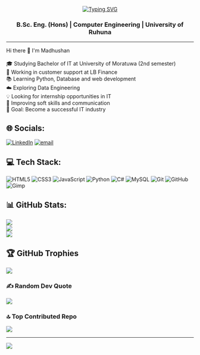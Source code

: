<p align="center">
  <a href="https://github.com/01-Madhu">
    <img src="https://readme-typing-svg.demolab.com?font=Fira+Code&weight=600&pause=1000&color=0A66C2&center=true&vCenter=true&width=440&lines=Hi+I'm+Madhushan+Sangaralingam;Computer+Engineering+Undergraduate;Future+Tech+Entrepreneur" alt="Typing SVG" />
  </a>
</p>

<!--Profile Pic (Optional) -->
<!-- <p align="center">
  <img src="https://i.ibb.co/some-image.jpg" width="200px" style="border-radius: 50%;">
</p> -->

<h3 align="center">B.Sc. Eng. (Hons) | Computer Engineering | University of Ruhuna</h3>

---

Hi there 👋 I'm Madhushan<br><br>🎓 Studying Bachelor of IT at University of Moratuwa (2nd semester)<br>💼 Working in customer support at LB Finance<br>📚 Learning Python, Database and web development<br>☁️ Exploring Data Engineering<br>💡 Looking for internship opportunities in IT<br>🔄 Improving soft skills and communication<br>🧠 Goal: Become a successful IT industry


## 🌐 Socials:
[![LinkedIn](https://img.shields.io/badge/LinkedIn-%230077B5.svg?logo=linkedin&logoColor=white)](https://linkedin.com/in/madhushansangaralingam) [![email](https://img.shields.io/badge/Email-D14836?logo=gmail&logoColor=white)](mailto:sangaralingammadhushan@gmail.com) 

## 💻 Tech Stack:
![HTML5](https://img.shields.io/badge/html5-%23E34F26.svg?style=plastic&logo=html5&logoColor=white) ![CSS3](https://img.shields.io/badge/css3-%231572B6.svg?style=plastic&logo=css3&logoColor=white) ![JavaScript](https://img.shields.io/badge/javascript-%23323330.svg?style=plastic&logo=javascript&logoColor=%23F7DF1E) ![Python](https://img.shields.io/badge/python-3670A0?style=plastic&logo=python&logoColor=ffdd54) ![C#](https://img.shields.io/badge/c%23-%23239120.svg?style=plastic&logo=csharp&logoColor=white) ![MySQL](https://img.shields.io/badge/mysql-4479A1.svg?style=plastic&logo=mysql&logoColor=white) ![Git](https://img.shields.io/badge/git-%23F05033.svg?style=plastic&logo=git&logoColor=white) ![GitHub](https://img.shields.io/badge/github-%23121011.svg?style=plastic&logo=github&logoColor=white) ![Gimp](https://img.shields.io/badge/Gimp-657D8B?style=plastic&logo=gimp&logoColor=FFFFFF)

## 📊 GitHub Stats:
![](https://github-readme-stats.vercel.app/api?username=01-Madhu&theme=react&hide_border=false&include_all_commits=true&count_private=false)<br/>
![](https://nirzak-streak-stats.vercel.app/?user=01-Madhu&theme=react&hide_border=false)<br/>
![](https://github-readme-stats.vercel.app/api/top-langs/?username=01-Madhu&theme=react&hide_border=false&include_all_commits=true&count_private=false&layout=compact)

## 🏆 GitHub Trophies
![](https://github-profile-trophy.vercel.app/?username=01-Madhu&theme=react&no-frame=false&no-bg=true&margin-w=4)

### ✍️ Random Dev Quote
![](https://quotes-github-readme.vercel.app/api?type=horizontal&theme=dark)

### 🔝 Top Contributed Repo
![](https://github-contributor-stats.vercel.app/api?username=01-Madhu&limit=5&theme=react&combine_all_yearly_contributions=true)

---
[![](https://visitcount.itsvg.in/api?id=01-Madhu&icon=0&color=0)](https://visitcount.itsvg.in)

<!-- Proudly created with GPRM ( https://gprm.itsvg.in ) -->
